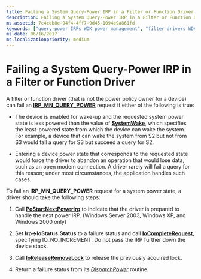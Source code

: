 ```yaml
---
title: Failing a System Query-Power IRP in a Filter or Function Driver
description: Failing a System Query-Power IRP in a Filter or Function Driver
ms.assetid: 7c4ceb8e-94f4-4ff7-9d45-1094e9a861fd
keywords: ["query-power IRPs WDK power management", "filter drivers WDK power management", "function drivers WDK power management", "failing query-power IRPs"]
ms.date: 06/16/2017
ms.localizationpriority: medium
---
```


# Failing a System Query-Power IRP in a Filter or Function Driver





A filter or function driver (that is not the power policy owner for a device) can fail an [**IRP\_MN\_QUERY\_POWER**](./irp-mn-query-power.md) request if either of the following is true:

-   The device is enabled for wake-up and the requested system power state is less powered than the value of [**SystemWake**](systemwake.md), which specifies the least-powered state from which the device can wake the system. For example, a device that can wake the system from S2 but not from S3 would fail a query for S3 but succeed a query for S2.

-   Entering a device power state that corresponds to the requested state would force the driver to abandon an operation that would lose data, such as an open modem connection. A driver rarely will fail a query for this reason; under most circumstances, the application handles such cases.

To fail an **IRP\_MN\_QUERY\_POWER** request for a system power state, a driver should take the following steps:

1.  Call [**PoStartNextPowerIrp**](/windows-hardware/drivers/ddi/ntifs/nf-ntifs-postartnextpowerirp) to indicate that the driver is prepared to handle the next power IRP. (Windows Server 2003, Windows XP, and Windows 2000 only)

2.  Set **Irp-&gt;IoStatus.Status** to a failure status and call [**IoCompleteRequest**](/windows-hardware/drivers/ddi/wdm/nf-wdm-iocompleterequest), specifying IO\_NO\_INCREMENT. Do not pass the IRP further down the device stack.

3.  Call [**IoReleaseRemoveLock**](/windows-hardware/drivers/ddi/wdm/nf-wdm-ioreleaseremovelock) to release the previously acquired lock.

4.  Return a failure status from its [*DispatchPower*](/windows-hardware/drivers/ddi/wdm/nc-wdm-driver_dispatch) routine.

 

